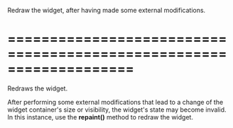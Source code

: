 <!--**
/*-------------------------------------------
    Auto-generated file. Do not modify.
-------------------------------------------

**-->
<!--d-->
Redraw the widget, after having made some external modifications.
<!--/d-->
===================================================================
===================================================================

<!--shortDescription-->
Redraws the widget.
<!--/shortDescription-->

<!--fullDescription-->
After performing some external modifications that lead to a change of the widget container's size or visibility, the widget's state may become invalid. In this instance, use the **repaint()** method to redraw the widget.
<!--/fullDescription-->